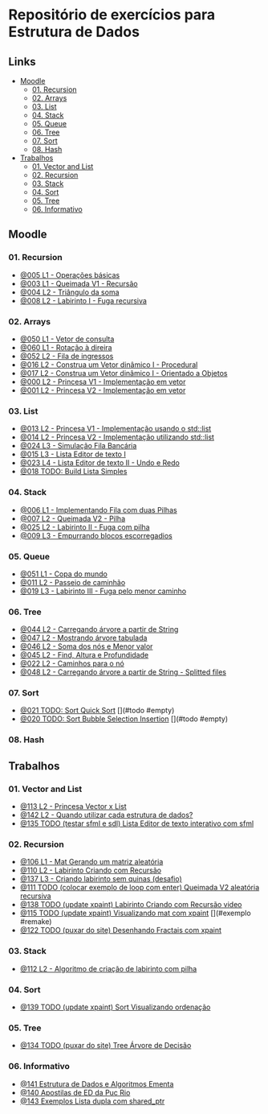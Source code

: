 
# Repositório de exercícios para Estrutura de Dados

## Links []()
<!--TOC_BEGIN-->
- [Moodle](#moodle)
    - [01. Recursion](#01-recursion)
    - [02. Arrays](#02-arrays)
    - [03. List](#03-list)
    - [04. Stack](#04-stack)
    - [05. Queue](#05-queue)
    - [06. Tree](#06-tree)
    - [07. Sort](#07-sort)
    - [08. Hash](#08-hash)
- [Trabalhos](#trabalhos)
    - [01. Vector and List](#01-vector-and-list)
    - [02. Recursion](#02-recursion)
    - [03. Stack](#03-stack)
    - [04. Sort](#04-sort)
    - [05. Tree](#05-tree)
    - [06. Informativo](#06-informativo)
<!--TOC_END-->

## Moodle

### 01. Recursion
- [@005 L1 - Operações básicas](base/005/Readme.md) 
- [@003 L1 - Queimada V1 - Recursão](base/003/Readme.md) 
- [@004 L2 - Triângulo da soma](base/004/Readme.md) 
- [@008 L2 - Labirinto I - Fuga recursiva](base/008/Readme.md) 

### 02. Arrays
- [@050 L1 - Vetor de consulta](base/050/Readme.md) 
- [@060 L1 - Rotação à direira](base/060/Readme.md) 
- [@052 L2 - Fila de ingressos](base/052/Readme.md) 
- [@016 L2 - Construa um Vetor dinâmico I - Procedural](base/016/Readme.md) 
- [@017 L2 - Construa um Vetor dinâmico I - Orientado a Objetos](base/017/Readme.md) 
- [@000 L2 - Princesa V1 - Implementação em vetor](base/000/Readme.md) 
- [@001 L2 - Princesa V2 - Implementação em vetor](base/001/Readme.md) 

### 03. List
- [@013 L2 - Princesa V1 - Implementação usando o std::list](base/013/Readme.md) 
- [@014 L2 - Princesa V2 - Implementação utilizando std::list](base/014/Readme.md) 
- [@024 L3 - Simulação Fila Bancária](base/024/Readme.md) 
- [@015 L3 - Lista Editor de texto I](base/015/Readme.md) 
- [@023 L4 - Lista Editor de texto II - Undo e Redo](base/023/Readme.md) 
- [@018 TODO: Build Lista Simples](base/018/Readme.md) 

### 04. Stack
- [@006 L1 - Implementando Fila com duas Pilhas](base/006/Readme.md) 
- [@007 L2 - Queimada V2 - Pilha](base/007/Readme.md) 
- [@025 L2 - Labirinto II - Fuga com pilha](base/025/Readme.md) 
- [@009 L3 - Empurrando blocos escorregadios](base/009/Readme.md) 

### 05. Queue
- [@051 L1 - Copa do mundo](base/051/Readme.md) 
- [@011 L2 - Passeio de caminhão](base/011/Readme.md) 
- [@019 L3 - Labirinto III - Fuga pelo menor caminho](base/019/Readme.md) 

### 06. Tree
- [@044 L2 - Carregando árvore a partir de String](base/044/Readme.md) 
- [@047 L2 - Mostrando árvore tabulada](base/047/Readme.md) 
- [@046 L2 - Soma dos nós e Menor valor](base/046/Readme.md) 
- [@045 L2 - Find, Altura e Profundidade](base/045/Readme.md) 
- [@022 L2 - Caminhos para o nó](base/022/Readme.md) 
- [@048 L2 - Carregando árvore a partir de String - Splitted files](base/048/Readme.md) 

### 07. Sort
- [@021 TODO: Sort Quick Sort](base/021/Readme.md)  [](#todo #empty)
- [@020 TODO: Sort Bubble Selection Insertion](base/020/Readme.md)  [](#todo #empty)

### 08. Hash


## Trabalhos

### 01. Vector and List
- [@113 L2 - Princesa Vector x List ](base/113/Readme.md)  [](#trabalho)
- [@142 L2 - Quando utilizar cada estrutura de dados?](base/142/Readme.md) 
- [@135 TODO (testar sfml e sdl) Lista Editor de texto interativo com sfml](base/135/Readme.md) 

### 02. Recursion
- [@106 L1 - Mat Gerando um matriz aleatória](base/106/Readme.md) 
- [@110 L2 - Labirinto Criando com Recursão](base/110/Readme.md) 
- [@137 L3 - Criando labirinto sem quinas (desafio)](base/137/Readme.md)  [](#todo)
- [@111 TODO (colocar exemplo de loop com enter) Queimada V2 aleatória recursiva](base/111/Readme.md) 
- [@138 TODO (update xpaint) Labirinto Criando com Recursão video](base/138/Readme.md) 
- [@115 TODO (update xpaint) Visualizando mat com xpaint](base/115/Readme.md)  [](#exemplo #remake)
- [@122 TODO (puxar do site) Desenhando Fractais com xpaint](base/122/Readme.md) 

### 03. Stack
- [@112 L2 - Algoritmo de criação de labirinto com pilha](base/112/Readme.md) 

### 04. Sort
- [@139 TODO (update xpaint) Sort Visualizando ordenação](base/139/Readme.md) 

### 05. Tree
- [@134 TODO (puxar do site) Tree Árvore de Decisão](base/134/Readme.md) 

### 06. Informativo
- [@141 Estrutura de Dados e Algoritmos Ementa    ](base/141/Readme.md)  [](#ready)
- [@140 Apostilas de ED da Puc Rio  ](base/140/Readme.md) 
- [@143 Exemplos  Lista dupla com shared_ptr](base/143/Readme.md) 